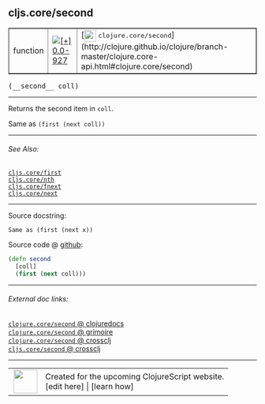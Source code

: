 ## cljs.core/second



 <table border="1">
<tr>
<td>function</td>
<td><a href="https://github.com/cljsinfo/cljs-api-docs/tree/0.0-927"><img valign="middle" alt="[+] 0.0-927" title="Added in 0.0-927" src="https://img.shields.io/badge/+-0.0--927-lightgrey.svg"></a> </td>
<td>
[<img height="24px" valign="middle" src="http://i.imgur.com/1GjPKvB.png"> <samp>clojure.core/second</samp>](http://clojure.github.io/clojure/branch-master/clojure.core-api.html#clojure.core/second)
</td>
</tr>
</table>


 <samp>
(__second__ coll)<br>
</samp>

---

Returns the second item in `coll`.

Same as `(first (next coll))`



---


###### See Also:

[`cljs.core/first`](../cljs.core/first.md)<br>
[`cljs.core/nth`](../cljs.core/nth.md)<br>
[`cljs.core/fnext`](../cljs.core/fnext.md)<br>
[`cljs.core/next`](../cljs.core/next.md)<br>

---


Source docstring:

```
Same as (first (next x))
```


Source code @ [github](https://github.com/clojure/clojurescript/blob/r3263/src/main/cljs/cljs/core.cljs#L1390-L1393):

```clj
(defn second
  [coll]
  (first (next coll)))
```

<!--
Repo - tag - source tree - lines:

 <pre>
clojurescript @ r3263
└── src
    └── main
        └── cljs
            └── cljs
                └── <ins>[core.cljs:1390-1393](https://github.com/clojure/clojurescript/blob/r3263/src/main/cljs/cljs/core.cljs#L1390-L1393)</ins>
</pre>

-->

---



###### External doc links:

[`clojure.core/second` @ clojuredocs](http://clojuredocs.org/clojure.core/second)<br>
[`clojure.core/second` @ grimoire](http://conj.io/store/v1/org.clojure/clojure/1.7.0-beta3/clj/clojure.core/second/)<br>
[`clojure.core/second` @ crossclj](http://crossclj.info/fun/clojure.core/second.html)<br>
[`cljs.core/second` @ crossclj](http://crossclj.info/fun/cljs.core.cljs/second.html)<br>

---

 <table>
<tr><td>
<img valign="middle" align="right" width="48px" src="http://i.imgur.com/Hi20huC.png">
</td><td>
Created for the upcoming ClojureScript website.<br>
[edit here] | [learn how]
</td></tr></table>

[edit here]:https://github.com/cljsinfo/cljs-api-docs/blob/master/cljsdoc/cljs.core/second.cljsdoc
[learn how]:https://github.com/cljsinfo/cljs-api-docs/wiki/cljsdoc-files

<!--

This information was too distracting to show to readers, but I'll leave it
commented here since it is helpful to:

- pretty-print the data used to generate this document
- and show how to retrieve that data



The API data for this symbol:

```clj
{:description "Returns the second item in `coll`.\n\nSame as `(first (next coll))`",
 :ns "cljs.core",
 :name "second",
 :signature ["[coll]"],
 :history [["+" "0.0-927"]],
 :type "function",
 :related ["cljs.core/first"
           "cljs.core/nth"
           "cljs.core/fnext"
           "cljs.core/next"],
 :full-name-encode "cljs.core/second",
 :source {:code "(defn second\n  [coll]\n  (first (next coll)))",
          :title "Source code",
          :repo "clojurescript",
          :tag "r3263",
          :filename "src/main/cljs/cljs/core.cljs",
          :lines [1390 1393]},
 :full-name "cljs.core/second",
 :clj-symbol "clojure.core/second",
 :docstring "Same as (first (next x))"}

```

Retrieve the API data for this symbol:

```clj
;; from Clojure REPL
(require '[clojure.edn :as edn])
(-> (slurp "https://raw.githubusercontent.com/cljsinfo/cljs-api-docs/catalog/cljs-api.edn")
    (edn/read-string)
    (get-in [:symbols "cljs.core/second"]))
```

-->
